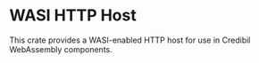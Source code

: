 # WASI HTTP Host

This crate provides a WASI-enabled HTTP host for use in Credibil WebAssembly components.
